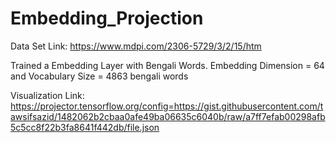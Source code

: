 # Embedding_Projection
Data Set Link: https://www.mdpi.com/2306-5729/3/2/15/htm

Trained a Embedding Layer with Bengali Words. Embedding Dimension = 64 and Vocabulary Size = 4863 bengali words

Visualization Link: https://projector.tensorflow.org/config=https://gist.githubusercontent.com/tawsifsazid/1482062b2cbaa0afe49ba06635c6040b/raw/a7ff7efab00298afb5c5cc8f22b3fa8641f442db/file.json
 
